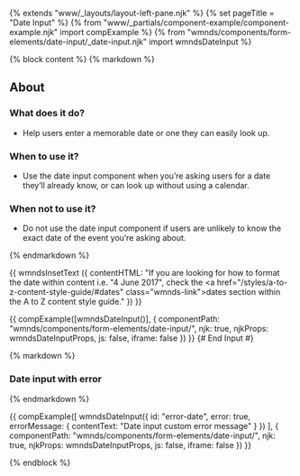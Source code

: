 {% extends "www/_layouts/layout-left-pane.njk" %}
{% set pageTitle = "Date Input" %}
{% from "www/_partials/component-example/component-example.njk" import compExample %}
{% from "wmnds/components/form-elements/date-input/_date-input.njk" import wmndsDateInput %}

{% block content %}
{% markdown %}

## About

### What does it do?

- Help users enter a memorable date or one they can easily look up.

### When to use it?

- Use the date input component when you’re asking users for a date they’ll already know, or can look up without using a calendar.

### When not to use it?

- Do not use the date input component if users are unlikely to know the exact date of the event you’re asking about.

{% endmarkdown %}

{{
 wmndsInsetText ({
      contentHTML: "If you are looking for how to format the date within content i.e. \"4 June 2017\", check the <a href=\"/styles/a-to-z-content-style-guide/#dates\" class=\"wmnds-link\">dates section within the A to Z content style guide</a>."
  })
}}

{{
    compExample([wmndsDateInput()], {
      componentPath: "wmnds/components/form-elements/date-input/",
      njk: true,
      njkProps: wmndsDateInputProps,
      js: false,
      iframe: false
    })
}}
{# End Input #}

{% markdown %}

### Date input with error

{% endmarkdown %}

{{
    compExample([
      wmndsDateInput({
        id: "error-date",
        error: true,
        errorMessage: {
          contentText: "Date input custom error message"
        }
      })
    ], {
      componentPath: "wmnds/components/form-elements/date-input/",
      njk: true,
      njkProps: wmndsDateInputProps,
      js: false,
      iframe: false
    })
}}

{% endblock %}

